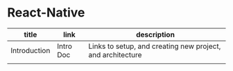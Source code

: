# React-Native



| title | link | description 
|-------|------|--------------
| Introduction | <a src="Docs/Intro/Introduction.md" > Intro Doc</a>| Links to setup, and creating new project, and architecture 
|||
